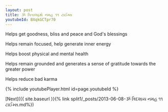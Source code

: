 ```yaml
---
layout: post
title: ૐ ત્રિકાલદ્રથે નમહ ૧૧ ટાઈમ્સ
youtubeId: BXqkGCTpr70
---
```

 
 
Helps get goodness, bliss and peace and God's blessings
 
Helps remain focused, help generate inner energy 
 
Helps boost physical and mental health 
 
Helps remain grounded and generates a sense of gratitude towards the greater power 
 
Helps reduce bad karma
 
 
 
 


{% include youtubePlayer.html id=page.youtubeId %}
 
[Next]({{ site.baseurl }}{% link  split1/_posts/2013-06-08-ૐ ત્રિદશાય નમહ ૧૧ ટાઈમ્સ.md%})
 
